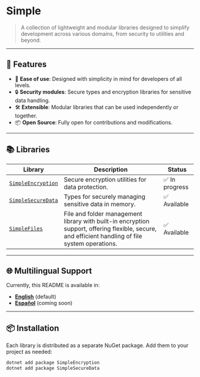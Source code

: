 # Simple

> A collection of lightweight and modular libraries designed to simplify development across various domains, from security to utilities and beyond.

---

## 🚀 Features

- 🌟 **Ease of use**: Designed with simplicity in mind for developers of all levels.
- 🔒 **Security modules**: Secure types and encryption libraries for sensitive data handling.
- 🛠️ **Extensible**: Modular libraries that can be used independently or together.
- 📦 **Open Source**: Fully open for contributions and modifications.

---

## 📚 Libraries

| Library          | Description                               | Status    |
|-------------------|-------------------------------------------|-----------|
| [`SimpleEncryption`](SimpleEncryption/README.md) | Secure encryption utilities for data protection. | ✅ In progress |
| [`SimpleSecureData`](SimpleSecureData/README.md) | Types for securely managing sensitive data in memory. | ✅ Available |
| [`SimpleFiles`](SimpleFiles/README.md) | File and folder management library with built-in encryption support, offering flexible, secure, and efficient handling of file system operations. | ✅ Available |

---

## 🌐 Multilingual Support

Currently, this README is available in:

- **[English](README.md)** (default)
- **[Español](README_es.md)** (coming soon)

---

## 📦 Installation

Each library is distributed as a separate NuGet package. Add them to your project as needed:

```bash
dotnet add package SimpleEncryption
dotnet add package SimpleSecureData

